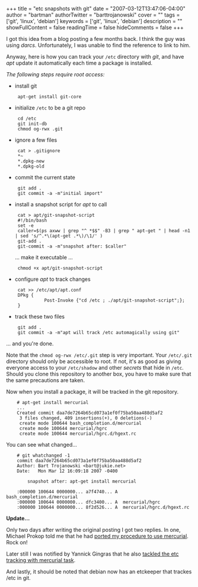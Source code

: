 +++
title = "etc snapshots with git"
date = "2007-03-12T13:47:06-04:00"
author = "bartman"
authorTwitter = "barttrojanowski"
cover = ""
tags = ['git', 'linux', 'debian']
keywords = ['git', 'linux', 'debian']
description = ""
showFullContent = false
readingTime = false
hideComments = false
+++

I got this idea from a blog posting a few months back.  I think the guy was using *darcs*.  Unfortunately, I
was unable to find the reference to link to him.

Anyway, here is how you can track your `/etc` directory with *git*, and have *apt* update it
automatically each time a package is installed.

<!--more-->

*The following steps require root access:*

 * install git

        apt-get install git-core

 * initialize `/etc` to be a git repo

        cd /etc
        git init-db
        chmod og-rwx .git

 * ignore a few files

        cat > .gitignore
        *~
        *.dpkg-new
        *.dpkg-old

 * commit the current state

        git add .
        git commit -a -m"initial import"

 * install a snapshot script for *apt* to call

        cat > apt/git-snapshot-script 
        #!/bin/bash
        set -e
        caller=$(ps axww | grep "^ *$$" -B3 | grep " apt-get " | head -n1 | sed 's/^.*\(apt-get .*\)/\1/' )
        git-add .
        git-commit -a -m"snapshot after: $caller"

   ... make it executable ...

        chmod +x apt/git-snapshot-script

 * configure *apt* to track changes

        cat >> /etc/apt/apt.conf
        DPkg {
                  Post-Invoke {"cd /etc ; ./apt/git-snapshot-script";};
        }

 * track these two files

        git add .
        git commit -a -m"apt will track /etc automagically using git"

... and you're done.

Note that the `chmod og-rwx /etc/.git` step is very important.  Your `/etc/.git` directory should
only be accessible to root.  If not, it's as good as giving everyone access to your `/etc/shadow`
and other *secrets* that hide in `/etc`.  Should you clone this repository to another box, you 
have to make sure that the same precautions are taken.

Now when you install a package, it will be tracked in the git repository.

        # apt-get install mercurial
        ...
        Created commit daa7de7264b65cd073a1ef0f75ba50aa488d5af2
         3 files changed, 409 insertions(+), 0 deletions(-)
         create mode 100644 bash_completion.d/mercurial
         create mode 100644 mercurial/hgrc
         create mode 100644 mercurial/hgrc.d/hgext.rc

You can see what changed...

        # git whatchanged -1
        commit daa7de7264b65cd073a1ef0f75ba50aa488d5af2
        Author: Bart Trojanowski <bart@jukie.net>
        Date:   Mon Mar 12 16:09:18 2007 -0400

            snapshot after: apt-get install mercurial

        :000000 100644 0000000... a7f4740... A  bash_completion.d/mercurial
        :000000 100644 0000000... dfc3400... A  mercurial/hgrc
        :000000 100644 0000000... 8f2d526... A  mercurial/hgrc.d/hgext.rc

**Update...**

Only two days after writing the original posting I got two replies.  In one, Michael Prokop told me that he had
[ported my procedure to use mercurial](http://michael-prokop.at/blog/2007/03/14/maintain-etc-with-mercurial-on-debian/).  Rock on!

Later still I was notified by Yannick Gingras that he also [tackled the etc tracking with mercurial task](http://ygingras.net/b/2007/11/a-case-for-hg-on-etc).

And lastly, it should be noted that debian now has an etckeeper that trackes /etc in git.
